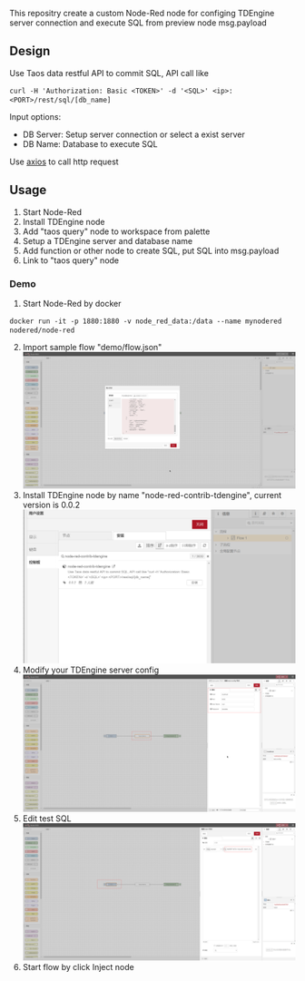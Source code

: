 This repositry create a custom Node-Red node for configing TDEngine server connection and execute SQL from preview node msg.payload
## Design
Use Taos data restful API to commit SQL, API call like
```
curl -H 'Authorization: Basic <TOKEN>' -d '<SQL>' <ip>:<PORT>/rest/sql/[db_name]
```

Input options:
* DB Server: Setup server connection or select a exist server
* DB Name: Database to execute SQL

Use [axios](https://axios-http.com/) to call http request

## Usage

1. Start Node-Red
2. Install TDEngine node
3. Add "taos query" node to workspace from palette 
4. Setup a TDEngine server and database name
5. Add function or other node to create SQL, put SQL into msg.payload
6. Link to "taos query" node

### Demo
1. Start Node-Red by docker
```
docker run -it -p 1880:1880 -v node_red_data:/data --name mynodered nodered/node-red
```
2. Import sample flow "demo/flow.json"
![import-flow](demo/ImportFlow.png)
3. Install TDEngine node by name "node-red-contrib-tdengine", current version is 0.0.2
![alt](demo/InstallTDEngineNode.png)
4. Modify your TDEngine server config
![alt](demo/ModifyServerConfig.png)
5. Edit test SQL
![alt](demo/EditTestSQL.png)
6. Start flow by click Inject node

